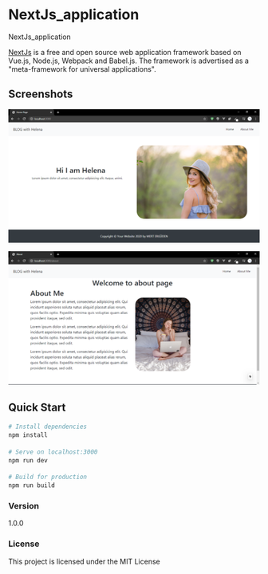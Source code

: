 # NextJs_application
NextJs_application



 [NextJs](https://nextjs.org/) is a free and open source web application framework based on Vue.js, Node.js, Webpack and Babel.js. The framework is advertised as a "meta-framework for universal applications".
 
 ## Screenshots
 ![alt text](https://github.com/mfurkan60/NextJs_application/blob/master/screenshots/img1.png?raw=true)
 
 
 ![alt text](https://github.com/mfurkan60/NextJs_application/blob/master/screenshots/img2.png?raw=true)
 
 ## Quick Start

``` bash
# Install dependencies
npm install

# Serve on localhost:3000
npm run dev

# Build for production
npm run build
```





 ### Version

1.0.0

### License

This project is licensed under the MIT License
